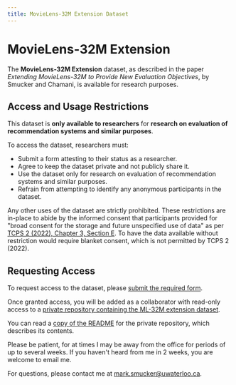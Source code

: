 ```yaml
---
title: MovieLens-32M Extension Dataset
---
```


# MovieLens-32M Extension

The **MovieLens-32M Extension** dataset, as described in the paper
*Extending MovieLens-32M to Provide New Evaluation Objectives*, by
Smucker and Chamani, is available for research purposes.

## **Access and Usage Restrictions**

This dataset is **only available to researchers** for **research on
evaluation of recommendation systems and similar purposes**.

To access the dataset, researchers must:

- Submit a form attesting to their status as a researcher.
- Agree to keep the dataset private and not publicly share it.
- Use the dataset only for research on evaluation of recommendation systems and similar purposes.
- Refrain from attempting to identify any anonymous participants in the dataset.

Any other uses of the dataset are strictly prohibited.  These
restrictions are in-place to abide by the informed consent that
participants provided for "broad consent for the storage and future
unspecified use of data" as per [TCPS 2 (2022), Chapter 3, Section
E](https://ethics.gc.ca/eng/tcps2-eptc2_2022_chapter3-chapitre3.html#e).
To have the data available without restriction would require blanket
consent, which is not permitted by TCPS 2 (2022).

## **Requesting Access**

To request access to the dataset, please [submit the required form](https://forms.gle/SUTtKLjNyRn2fKYCA).

Once granted access, you will be added as a collaborator with
read-only access to a [private repository containing the ML-32M
extension dataset](https://github.com/UWaterlooIR/ml-32m-extension).

You can read a [copy of the README](ml-32m-ext-readme-copy.md) for the
private repository, which describes its contents.

Please be patient, for at times I may be away from the office for
periods of up to several weeks.  If you haven't heard from me in 2
weeks, you are welcome to email me.

For questions, please contact me at
[mark.smucker@uwaterloo.ca](mailto:mark.smucker@uwaterloo.ca).


